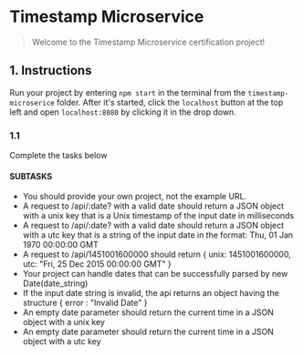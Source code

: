 # Timestamp Microservice

> Welcome to the Timestamp Microservice certification project!

## 1. Instructions

Run your project by entering `npm start` in the terminal from the `timestamp-microserice` folder. After it's started, click the `localhost` button at the top left and open `localhost:8080` by clicking it in the drop down. 

### 1.1

Complete the tasks below

#### SUBTASKS

- You should provide your own project, not the example URL.
- A request to /api/:date? with a valid date should return a JSON object with a unix key that is a Unix timestamp of the input date in milliseconds
- A request to /api/:date? with a valid date should return a JSON object with a utc key that is a string of the input date in the format: Thu, 01 Jan 1970 00:00:00 GMT
- A request to /api/1451001600000 should return { unix: 1451001600000, utc: "Fri, 25 Dec 2015 00:00:00 GMT" }
- Your project can handle dates that can be successfully parsed by new Date(date_string)
- If the input date string is invalid, the api returns an object having the structure { error : "Invalid Date" }
- An empty date parameter should return the current time in a JSON object with a unix key
- An empty date parameter should return the current time in a JSON object with a utc key
